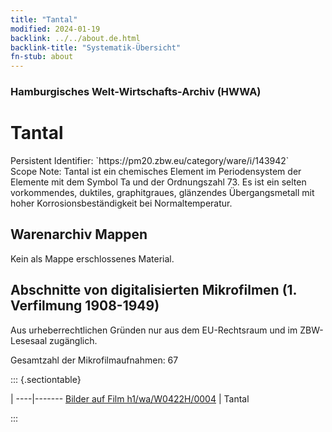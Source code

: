 ```yaml
---
title: "Tantal"
modified: 2024-01-19
backlink: ../../about.de.html
backlink-title: "Systematik-Übersicht"
fn-stub: about
---
```


### Hamburgisches Welt-Wirtschafts-Archiv (HWWA)

# Tantal

<div class="hint">Persistent Identifier: `https://pm20.zbw.eu/category/ware/i/143942`</div>

<div class="hint">
Scope Note: Tantal ist ein chemisches Element im Periodensystem der Elemente mit dem Symbol Ta und der Ordnungszahl 73. Es ist ein selten vorkommendes, duktiles, graphitgraues, glänzendes Übergangsmetall mit hoher Korrosionsbeständigkeit bei Normaltemperatur.
</div>





## Warenarchiv Mappen





Kein als Mappe erschlossenes Material.



<a id="filmsections" />

## Abschnitte von digitalisierten Mikrofilmen (1. Verfilmung 1908-1949)

<p>Aus urheberrechtlichen Gründen nur aus dem EU-Rechtsraum und im ZBW-Lesesaal zugänglich.</p>


<p>Gesamtzahl der Mikrofilmaufnahmen: 67</p>





::: {.sectiontable}

 | 
----|-------
<a class="btn" href="https://pm20.zbw.eu/film/h1/wa/W0422H/0004" rel="nofollow">Bilder auf Film h1/wa/W0422H/0004</a> | Tantal


:::

















